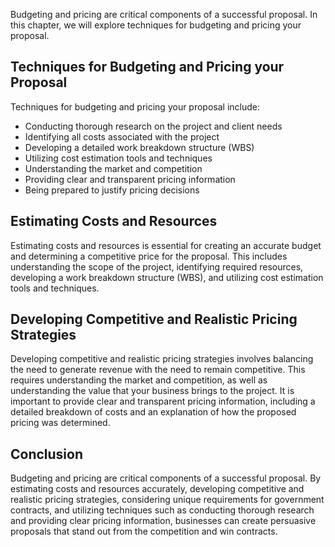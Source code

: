 
Budgeting and pricing are critical components of a successful proposal. In this chapter, we will explore techniques for budgeting and pricing your proposal.

Techniques for Budgeting and Pricing your Proposal
--------------------------------------------------

Techniques for budgeting and pricing your proposal include:

* Conducting thorough research on the project and client needs
* Identifying all costs associated with the project
* Developing a detailed work breakdown structure (WBS)
* Utilizing cost estimation tools and techniques
* Understanding the market and competition
* Providing clear and transparent pricing information
* Being prepared to justify pricing decisions

Estimating Costs and Resources
------------------------------

Estimating costs and resources is essential for creating an accurate budget and determining a competitive price for the proposal. This includes understanding the scope of the project, identifying required resources, developing a work breakdown structure (WBS), and utilizing cost estimation tools and techniques.

Developing Competitive and Realistic Pricing Strategies
-------------------------------------------------------

Developing competitive and realistic pricing strategies involves balancing the need to generate revenue with the need to remain competitive. This requires understanding the market and competition, as well as understanding the value that your business brings to the project. It is important to provide clear and transparent pricing information, including a detailed breakdown of costs and an explanation of how the proposed pricing was determined.

Conclusion
----------

Budgeting and pricing are critical components of a successful proposal. By estimating costs and resources accurately, developing competitive and realistic pricing strategies, considering unique requirements for government contracts, and utilizing techniques such as conducting thorough research and providing clear pricing information, businesses can create persuasive proposals that stand out from the competition and win contracts.
